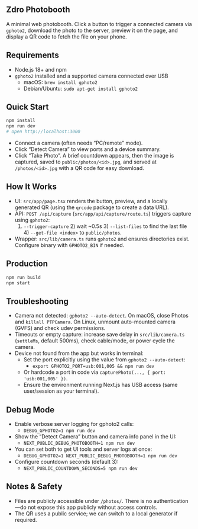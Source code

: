 ## Zdro Photobooth

A minimal web photobooth. Click a button to trigger a connected camera via `gphoto2`, download the photo to the server, preview it on the page, and display a QR code to fetch the file on your phone.

## Requirements
- Node.js 18+ and npm
- `gphoto2` installed and a supported camera connected over USB
  - macOS: `brew install gphoto2`
  - Debian/Ubuntu: `sudo apt-get install gphoto2`

## Quick Start
```bash
npm install
npm run dev
# open http://localhost:3000
```
- Connect a camera (often needs “PC/remote” mode).
- Click “Detect Camera” to view ports and a device summary.
- Click “Take Photo”. A brief countdown appears, then the image is captured, saved to `public/photos/<id>.jpg`, and served at `/photos/<id>.jpg` with a QR code for easy download.

## How It Works
- UI: `src/app/page.tsx` renders the button, preview, and a locally generated QR (using the `qrcode` package to create a data URL).
- API: `POST /api/capture` (`src/app/api/capture/route.ts`) triggers capture using `gphoto2`:
  1) `--trigger-capture` 2) wait ~0.5s 3) `--list-files` to find the last file 4) `--get-file <index>` to `public/photos`.
- Wrapper: `src/lib/camera.ts` runs `gphoto2` and ensures directories exist. Configure binary with `GPHOTO2_BIN` if needed.

## Production
```bash
npm run build
npm start
```

## Troubleshooting
- Camera not detected: `gphoto2 --auto-detect`. On macOS, close Photos and `killall PTPCamera`. On Linux, unmount auto-mounted camera (GVFS) and check udev permissions.
- Timeouts or empty capture: increase save delay in `src/lib/camera.ts` (`settleMs`, default 500ms), check cable/mode, or power cycle the camera.
- Device not found from the app but works in terminal:
  - Set the port explicitly using the value from `gphoto2 --auto-detect`:
    - `export GPHOTO2_PORT=usb:001,005 && npm run dev`
  - Or hardcode a port in code via `capturePhoto(..., { port: 'usb:001,005' })`.
  - Ensure the environment running Next.js has USB access (same user/session as your terminal).

## Debug Mode
- Enable verbose server logging for gphoto2 calls:
  - `DEBUG_GPHOTO2=1 npm run dev`
- Show the “Detect Camera” button and camera info panel in the UI:
  - `NEXT_PUBLIC_DEBUG_PHOTOBOOTH=1 npm run dev`
- You can set both to get UI tools and server logs at once:
  - `DEBUG_GPHOTO2=1 NEXT_PUBLIC_DEBUG_PHOTOBOOTH=1 npm run dev`
- Configure countdown seconds (default 3):
  - `NEXT_PUBLIC_COUNTDOWN_SECONDS=5 npm run dev`

## Notes & Safety
- Files are publicly accessible under `/photos/`. There is no authentication—do not expose this app publicly without access controls.
- The QR uses a public service; we can switch to a local generator if required.
